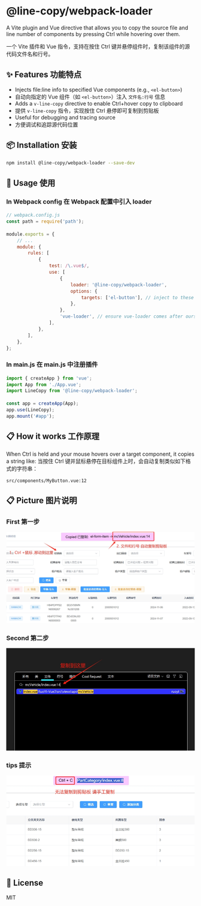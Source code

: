 # @line-copy/webpack-loader
A Vite plugin and Vue directive that allows you to copy the source file and line number of components by pressing Ctrl while hovering over them.

一个 Vite 插件和 Vue 指令，支持在按住 Ctrl 键并悬停组件时，复制该组件的源代码文件名和行号。


## ✨ Features 功能特点

- Injects file:line info to specified Vue components (e.g., `<el-button>`)
- 自动向指定的 Vue 组件（如 `<el-button>`）注入 `文件名:行号` 信息
- Adds a `v-line-copy` directive to enable Ctrl+hover copy to clipboard
- 提供 `v-line-copy` 指令，实现按住 Ctrl 悬停即可复制到剪贴板
- Useful for debugging and tracing source
- 方便调试和追踪源代码位置

## 📦 Installation 安装

```bash
npm install @line-copy/webpack-loader --save-dev
```

## 🔧 Usage 使用

### In Webpack config 在 Webpack 配置中引入 loader
```js
// webpack.config.js
const path = require('path');

module.exports = {
    // ...
    module: {
        rules: [
            {
                test: /\.vue$/,
                use: [
                    {
                        loader: '@line-copy/webpack-loader',
                        options: {
                            targets: ['el-button'], // inject to these components
                        },
                    },
                    'vue-loader', // ensure vue-loader comes after ours
                ],
            },
        ],
    },
};

```

### In main.js  在 main.js 中注册插件
```js
import { createApp } from 'vue';
import App from './App.vue';
import LineCopy from '@line-copy/webpack-loader';

const app = createApp(App);
app.use(LineCopy);
app.mount('#app');

```

## 📋 How it works 工作原理
When Ctrl is held and your mouse hovers over a target component, it copies a string like:
当按住 Ctrl 键并鼠标悬停在目标组件上时，会自动复制类似如下格式的字符串：

```
src/components/MyButton.vue:12
```
## 📋 Picture 图片说明
### First 第一步
![img-1.png](img/img-1.png)
### Second 第二步
![img-2.png](img/img-2.png)
### tips 提示
![img-3.png](img/img-3.png)
## 🪪 License
MIT